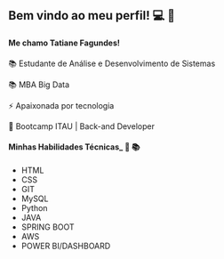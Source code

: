 ## Bem vindo ao meu perfil! :computer: :wave:
#### Me chamo Tatiane Fagundes! ####
📚 Estudante de Análise e Desenvolvimento de Sistemas
<p> 📚 MBA Big Data <p>
<p> ⚡ Apaixonada por tecnologia <p>
<p> 🚀 Bootcamp ITAU | Back-and Developer <p>
 

#### Minhas Habilidades Técnicas_ :dart: :books:

  * HTML 
  * CSS 
  * GIT
  * MySQL 
  * Python 
  * JAVA
  * SPRING BOOT
  * AWS
  * POWER BI/DASHBOARD


<!--
**TatianeFagundes/TatianeFagundes** is a ✨ _special_ ✨ repository because its `README.md` (this file) appears on your GitHub profile.

Here are some ideas to get you started:

- 🔭 olaI’m currently working on ...
- 🌱 I’m currently learning ...
- 👯 I’m looking to collaborate on ...
- 🤔 I’m looking for help with ...
- 💬 Ask me about ...
- 📫 How to reach me: ...
- 😄 Pronouns: ...
- ⚡ Fun fact: ...
-->

